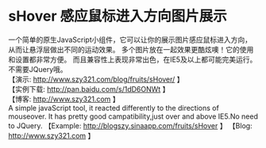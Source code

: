 # sHover 感应鼠标进入方向图片展示
一个简单的原生JavaScript小组件，它可以让你的展示图片感应鼠标进入方向，从而让悬浮层做出不同的运动效果。
多个图片放在一起效果更酷炫噢！它的使用和设置都非常方便。
而且兼容性上表现非常出色，在IE5及以上都可能完美运行。
不需要JQuery哦。                                                                      
【演示: http://www.szy321.com/blog/fruits/sHover/ 】                                     
【实例下载: http://pan.baidu.com/s/1dD6ONWt 】                                         
【博客: http://www.szy321.com 】                                                       
A simple javaScript tool, it reacted differently to the directions of mouseover. It has pretty good campatibility,just over and above IE5.No need to JQuery.            【Example: http://blogszy.sinaapp.com/fruits/sHover 】                                【Blog: http://www.szy321.com 】
